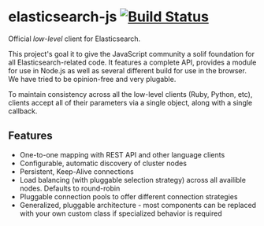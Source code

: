 elasticsearch-js
[![Build Status](https://travis-ci.org/spenceralger/elasticsearch-js.png)](https://travis-ci.org/spenceralger/elasticsearch-js)
=================
Official *low-level* client for Elasticsearch.

This project's goal it to give the JavaScript community a solif foundation for all Elasticsearch-related code. It features a complete API, provides a module for use in Node.js as well as several different build for use in the browser. We have tried to be opinion-free and very plugable.

To maintain consistency across all the low-level clients (Ruby, Python, etc), clients accept all of their parameters via a single object, along with a single callback.

Features
--------

 - One-to-one mapping with REST API and other language clients
 - Configurable, automatic discovery of cluster nodes
 - Persistent, Keep-Alive connections
 - Load balancing (with pluggable selection strategy) across all availible nodes. Defaults to round-robin
 - Pluggable connection pools to offer different connection strategies
 - Generalized, pluggable architecture - most components can be replaced with your own custom class if specialized behavior is required
